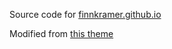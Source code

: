 Source code for [finnkramer.github.io](finnkramer.github.io)

Modified from [this theme](https://github.com/rampatra/photography)